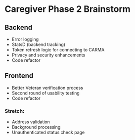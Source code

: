 # Caregiver Phase 2 Brainstorm

## Backend
- Error logging
- StatsD (backend tracking)
- Token refresh logic for connecting to CARMA
- Privacy and security enhancements
- Code refactor


## Frontend
- Better Veteran verification process
- Second round of usability testing
- Code refactor

### Stretch:
- Address validation
- Background processing
- Unauthenticated status check page
